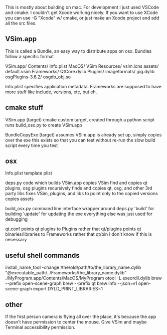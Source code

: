 
This is mostly about building on mac.
For development I just used VSCode and cmake. I couldn't get Xcode working nicely. If you want to use XCode you can use -G "Xcode" w/ cmake, or just make an Xcode project and add all the src files.

## VSim.app

This is called a Bundle, an easy way to distribute apps on osx.
Bundles follow a specific format

VSim.app/
    Contents/
        Info.plist
        MacOS/
            VSim
        Resources/
            vsim.icns
            assets/
                default.vsim
        Frameworks/
            QtCore.dylib
        Plugins/
            imageformats/
                jpg.dylib
            osgPlugins-3.6.2/
                osgdb_obj.so

Info.plist specifies application metadata.
Frameworks are supposed to have more stuff like include, versions, etc, but eh.

## cmake stuff

VSim.app (target)
    cmake custom target, created through a python script
    runs build_osx.py to create VSim.app

BundleCopyExe (target)
    assumes VSim.app is already set up, simply copies over the exe
    this exists so that you can test without re-run the slow build script every time you test

## osx

Info.plist
    template plist

deps.py
    code which builds VSim.app
    copies VSim
    find and copies qt plugins, osg plugins
    recursively finds and copies qt, osg, and other 3rd party libs
    fixes VSim, plugins, and libs to point only to the copied versions
    copies assets

build_osx.py
    command line interface wrapper around deps.py
    'build' for building
    'update' for updating the exe
    everything else was just used for debugging

qt.conf
    points qt plugins to Plugins rather that qt/plugins
    points qt binaries/libraries to Frameworks rather that qt/bin
    I don't know if this is necessary



## useful shell commands

install_name_tool -change /the/old/path/to/the_library_name.dylib  "@executable_path/../Frameworks/the_library_name.dylib" ./MyProgram.app/Contents/MacOS/MyProgram
otool -L exeordll.dylib
brew --prefix open-scene-graph
brew --prefix qt
brew info --json=v1 open-scene-graph
export DYLD_PRINT_LIBRARIES=1

## other

If the first person camera is flying all over the place, it's because the app doesn't have permission to center the mouse. Give VSim and maybe Terminal accessibility permission.